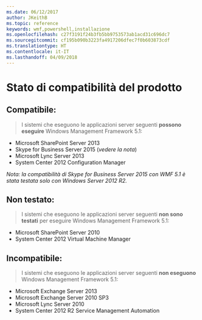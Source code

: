 ```yaml
---
ms.date: 06/12/2017
author: JKeithB
ms.topic: reference
keywords: wmf,powershell,installazione
ms.openlocfilehash: c27f3191f24b3fb5bb9753573ab1acd31c696dc7
ms.sourcegitcommit: cf195b090b3223fa4917206dfec7f0b603873cdf
ms.translationtype: HT
ms.contentlocale: it-IT
ms.lasthandoff: 04/09/2018
---
```

# <a name="product-compatibility-status"></a>Stato di compatibilità del prodotto

## <a name="compatible"></a>Compatibile:
> I sistemi che eseguono le applicazioni server seguenti **possono eseguire** Windows Management Framework 5.1:

- Microsoft SharePoint Server 2013
- Skype for Business Server 2015 (_vedere la nota_)
- Microsoft Lync Server 2013
- System Center 2012 Configuration Manager

_Nota: la compatibilità di Skype for Business Server 2015 con WMF 5.1 è stata testata solo con Windows Server 2012 R2._

## <a name="not-tested"></a>Non testato:
> I sistemi che eseguono le applicazioni server seguenti **non sono testati**  per eseguire Windows Management Framework 5.1:

- Microsoft SharePoint Server 2010
- System Center 2012 Virtual Machine Manager

## <a name="incompatible"></a>Incompatibile:
> I sistemi che eseguono le applicazioni server seguenti **non eseguono** Windows Management Framework 5.1:

- Microsoft Exchange Server 2013
- Microsoft Exchange Server 2010 SP3
- Microsoft Lync Server 2010
- System Center 2012 R2 Service Management Automation